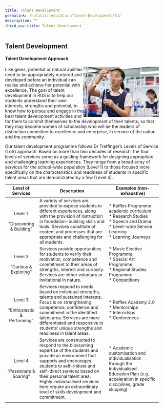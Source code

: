 ```yaml
---
title: Talent Development
permalink: /holistic-education/Talent-Development/td/
description: ""
third_nav_title: Talent Development
---
```

## Talent Development

#### Talent Development Approach

<img src="/images/Talent Development.jpg" style="width:49%" align=right>

Like gems, potential or natural abilities need to be appropriately nurtured and developed before an individual can realise and achieve her potential with excellence. The goal of talent development in RGS is to help our students understand their own interests, strengths and potential, to know how to pursue and engage in the best talent development activities and for them to commit themselves to the development of their talents, so that they may become women of scholarship who will be the leaders of distinction committed to excellence and enterprise, in service of the nation and the community.

Our talent development programme follows Dr Treffinger’s Levels of Service (LoS) approach. Based on more than two decades of research, the four levels of services serve as a guiding framework for designing appropriate and challenging learning experiences. They range from a broad array of services for the school-wide population (Level 1) to those focused more specifically on the characteristics and readiness of students in specific talent areas that are demonstrated by a few (Level 4).

| **Level of Services**  | **Description**  | **Examples (non-exhaustive)**  |
|:-:|---|---|
| Level 1<br><br>"Discovering & Building"  | A variety of services are provided to expose students to different experiences, along with the provision of instruction in foundation-building skills and tools. Services constitute of content and processes that are appropriate and challenging for all students.  | *   Raffles Programme academic curriculum<br>*   Research Studies<br>*   Speech and Drama<br>*   Level-wide Service Learning<br>*   Learning Journeys  |
| Level 2<br><br>“Curious & Exploring”  | Services provide opportunities for students to verify their motivation, competence and commitment to their areas of strengths, interest and curiosity. Services are either voluntary or invitational in nature.  | *   Music Elective Programme<br>*   Special Art Programme<br>*   Regional Studies Programme<br>*   Competitions  |
| Level 3<br><br>“Enthusiastic & Performing”  | Services respond to needs based on individual strengths, talents and sustained interests. Focus is on strengthening competence, confidence and commitment in the identified talent area. Services are more differentiated and responsive to students’ unique strengths and readiness in talent areas.  | *   Raffles Academy 2.0<br>*   Mentorships<br>*   Internships<br>*   Conferences  |
| Level 4<br><br>“Passionate & Soaring”  | Services are constructed to respond to the blossoming expertise of the students and provide an environment that supports and encourages students to self-initiate and self-direct services based on their personal talent area. Highly individualised services here require an extraordinary level of skills development and commitment.  | *   Academic customisation and individualisation through the Individualised Education Plan (e.g. acceleration in specific disciplines, grade skipping)  |
|   |   |   |
